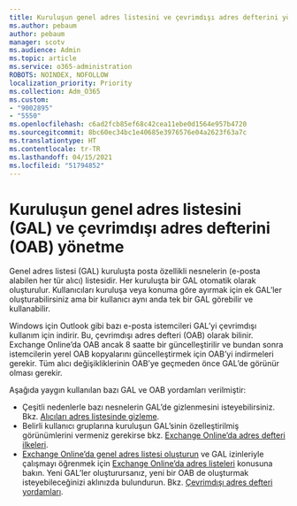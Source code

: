 ```yaml
---
title: Kuruluşun genel adres listesini ve çevrimdışı adres defterini yönetme
ms.author: pebaum
author: pebaum
manager: scotv
ms.audience: Admin
ms.topic: article
ms.service: o365-administration
ROBOTS: NOINDEX, NOFOLLOW
localization_priority: Priority
ms.collection: Adm_O365
ms.custom:
- "9002895"
- "5550"
ms.openlocfilehash: c6ad2fcb85ef68c42cea11ebe0d1564e957b4720
ms.sourcegitcommit: 8bc60ec34bc1e40685e3976576e04a2623f63a7c
ms.translationtype: HT
ms.contentlocale: tr-TR
ms.lasthandoff: 04/15/2021
ms.locfileid: "51794852"
---
```

# <a name="managing-organization-global-address-list-gal-and-offline-address-book-oab"></a>Kuruluşun genel adres listesini (GAL) ve çevrimdışı adres defterini (OAB) yönetme

Genel adres listesi (GAL) kuruluşta posta özellikli nesnelerin (e-posta alabilen her tür alıcı) listesidir. Her kuruluşta bir GAL otomatik olarak oluşturulur. Kullanıcıları kuruluşa veya konuma göre ayırmak için ek GAL’ler oluşturabilirsiniz ama bir kullanıcı aynı anda tek bir GAL görebilir ve kullanabilir.

Windows için Outlook gibi bazı e-posta istemcileri GAL’yi çevrimdışı kullanım için indirir. Bu, çevrimdışı adres defteri (OAB) olarak bilinir. Exchange Online’da OAB ancak 8 saatte bir güncelleştirilir ve bundan sonra istemcilerin yerel OAB kopyalarını güncelleştirmek için OAB’yi indirmeleri gerekir. Tüm alıcı değişikliklerinin OAB’ye geçmeden önce GAL’de görünür olması gerekir.

Aşağıda yaygın kullanılan bazı GAL ve OAB yordamları verilmiştir:

- Çeşitli nedenlerle bazı nesnelerin GAL’de gizlenmesini isteyebilirsiniz. Bkz. [Alıcıları adres listesinde gizleme](https://docs.microsoft.com/exchange/address-books/address-lists/manage-address-lists#hide-recipients-from-address-lists).
- Belirli kullanıcı gruplarına kuruluşun GAL’sinin özelleştirilmiş görünümlerini vermeniz gerekirse bkz. [Exchange Online’da adres defteri ilkeleri](https://docs.microsoft.com/exchange/address-books/address-book-policies/address-book-policies).
- [Exchange Online’da genel adres listesi oluşturun](https://docs.microsoft.com/exchange/address-books/address-lists/create-global-address-list) ve GAL izinleriyle çalışmayı öğrenmek için [Exchange Online’da adres listeleri](https://docs.microsoft.com/exchange/address-books/address-lists/address-lists) konusuna bakın. Yeni GAL’ler oluşturursanız, yeni bir OAB de oluşturmak isteyebileceğinizi aklınızda bulundurun. Bkz. [Çevrimdışı adres defteri yordamları](https://docs.microsoft.com/exchange/address-books/offline-address-books/offline-address-book-procedures).
